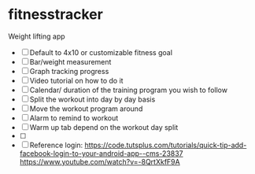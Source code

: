 # fitnesstracker
Weight lifting app 
- [ ] Default to 4x10 or customizable fitness goal
- [ ] Bar/weight measurement 
- [ ] Graph tracking progress 
- [ ] Video tutorial on how to do it 
- [ ] Calendar/ duration of the training program you wish to follow
- [ ] Split the workout into day by day basis 
- [ ] Move the workout program around 
- [ ] Alarm to remind to workout 
- [ ] Warm up tab depend on the workout day split
- [ ] 
- [ ] Reference
login:
https://code.tutsplus.com/tutorials/quick-tip-add-facebook-login-to-your-android-app--cms-23837
https://www.youtube.com/watch?v=-8QrtXkfF9A
